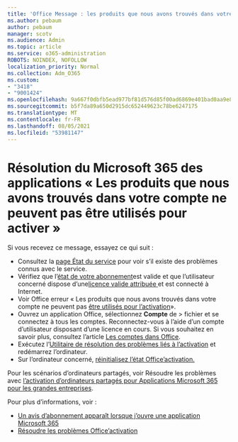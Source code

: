 ```yaml
---
title: 'Office Message : les produits que nous avons trouvés dans votre compte ne peuvent pas être utilisés pour l’activation'
ms.author: pebaum
author: pebaum
manager: scotv
ms.audience: Admin
ms.topic: article
ms.service: o365-administration
ROBOTS: NOINDEX, NOFOLLOW
localization_priority: Normal
ms.collection: Adm_O365
ms.custom:
- "3418"
- "9001424"
ms.openlocfilehash: 9a667f0dbfb5ead977bf81d576d85f00ad6869e401bad0aa9e833e7fb75b78e3
ms.sourcegitcommit: b5f7da89a650d2915dc652449623c78be6247175
ms.translationtype: MT
ms.contentlocale: fr-FR
ms.lasthandoff: 08/05/2021
ms.locfileid: "53981147"
---
```

# <a name="fixing-the-microsoft-365-apps-the-products-we-found-in-your-account-cant-be-used-to-activate-message"></a>Résolution du Microsoft 365 des applications « Les produits que nous avons trouvés dans votre compte ne peuvent pas être utilisés pour activer »

Si vous recevez ce message, essayez ce qui suit :

- Consultez la [page État du service](https://docs.microsoft.com/office365/enterprise/view-service-health) pour voir s’il existe des problèmes connus avec le service.
- Vérifiez que l’[état de votre abonnement](https://support.office.com/article/0d23d3c0-c19c-4b2f-9845-5344fedc4380#bkmk_checksubscription)est valide et que l’utilisateur concerné dispose d’une[licence valide attribuée ](https://support.office.com/article/997596B5-4173-4627-B915-36ABAC6786DC) et est connecté à Internet. 
- Voir Office erreur « Les produits que nous avons trouvés dans votre compte ne peuvent pas [être utilisés pour l’activation](https://support.office.com/article/c9f9a0b3-5aae-4131-8077-21e6a59f141e)».
- Ouvrez un application Office, sélectionnez **Compte** de  >  fichier et se connectez à tous les comptes. Reconnectez-vous à l’aide d’un compte d’utilisateur disposant d’une licence en cours. Si vous souhaitez en savoir plus, consultez l’article [Les comptes dans Office](https://support.office.com/article/628ea040-f265-49de-b986-be09c3ebf8a9).
- Exécutez l’[Utilitaire de résolution des problèmes liés à l’activation](https://aka.ms/SARA-OfficeActivation-Alchemy) et redémarrez l’ordinateur.
- Sur l’ordinateur concerné, [réinitialisez l’état Office’activation.](https://docs.microsoft.com/office365/troubleshoot/activation/reset-office-365-proplus-activation-state)

Pour les scénarios d’ordinateurs partagés, voir Résoudre les problèmes avec [l’activation d’ordinateurs partagés pour Applications Microsoft 365 pour les grandes entreprises](https://docs.microsoft.com/deployoffice/troubleshoot-shared-computer-activation).

Pour plus d’informations, voir : 
- [Un avis d’abonnement apparaît lorsque j’ouvre une application Microsoft 365](https://support.office.com/article/4cabe32c-f594-4c0e-9191-3d3ade10cceb)
- [Résoudre les problèmes Office’activation](https://support.office.com/article/0d23d3c0-c19c-4b2f-9845-5344fedc4380)